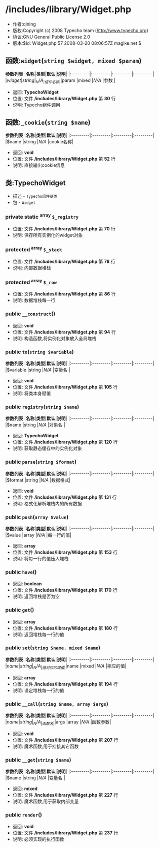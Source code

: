 # /includes/library/Widget.php #
  * 作者:qining
  * 版权:Copyright (c) 2008 Typecho team (http://www.typecho.org)
  * 协议:GNU General Public License 2.0
  * 版本:$Id: Widget.php 57 2008-03-20 08:06:57Z magike.net $

## 函数:`widget`(`string $widget, mixed $param`) ##
**参数列表**
|**名称**|**类型**|**默认**|**说明**|
|:---------|:---------|:---------|:---------|
|$widget   |string    |_N/A_     |组件名称|
|$param    |mixed     |_N/A_     |参数    |

  * 返回: **TypechoWidget**
  * 位置: 文件 **/includes/library/Widget.php** 第 **30** 行
  * 说明: Typecho组件调用


## 函数:`_cookie`(`string $name`) ##
**参数列表**
|**名称**|**类型**|**默认**|**说明**|
|:---------|:---------|:---------|:---------|
|$name     |string    |_N/A_     |cookie名称|

  * 返回: **void**
  * 位置: 文件 **/includes/library/Widget.php** 第 **52** 行
  * 说明: 直接输出cookie信息


## 类:TypechoWidget ##
  * 描述 - `Typecho组件基类`
  * 包 - `Widget`

### private static <sup>array</sup> `$_registry` ###
  * 位置: 文件 **/includes/library/Widget.php** 第 **70** 行
  * 说明: 保存所有实例化的widget对象

### protected <sup>array</sup> `$_stack` ###
  * 位置: 文件 **/includes/library/Widget.php** 第 **78** 行
  * 说明: 内部数据堆栈

### protected <sup>array</sup> `$_row` ###
  * 位置: 文件 **/includes/library/Widget.php** 第 **86** 行
  * 说明: 数据堆栈每一行

### public `__construct`() ###
  * 返回: **void**
  * 位置: 文件 **/includes/library/Widget.php** 第 **94** 行
  * 说明: 构造函数,将实例化对象放入全局堆栈

### public `to`(`string $variable`) ###
**参数列表**
|**名称**|**类型**|**默认**|**说明**|
|:---------|:---------|:---------|:---------|
|$variable |string    |_N/A_     |变量名 |

  * 返回: **void**
  * 位置: 文件 **/includes/library/Widget.php** 第 **105** 行
  * 说明: 将类本身赋值

### public `registry`(`string $name`) ###
**参数列表**
|**名称**|**类型**|**默认**|**说明**|
|:---------|:---------|:---------|:---------|
|$name     |string    |_N/A_     |对象名 |

  * 返回: **TypechoWidget**
  * 位置: 文件 **/includes/library/Widget.php** 第 **120** 行
  * 说明: 获取静态缓存中的实例化对象

### public `parse`(`string $format`) ###
**参数列表**
|**名称**|**类型**|**默认**|**说明**|
|:---------|:---------|:---------|:---------|
|$format   |string    |_N/A_     |数据格式|

  * 返回: **void**
  * 位置: 文件 **/includes/library/Widget.php** 第 **131** 行
  * 说明: 格式化解析堆栈内的所有数据

### public `push`(`array $value`) ###
**参数列表**
|**名称**|**类型**|**默认**|**说明**|
|:---------|:---------|:---------|:---------|
|$value    |array     |_N/A_     |每一行的值|

  * 返回: **array**
  * 位置: 文件 **/includes/library/Widget.php** 第 **153** 行
  * 说明: 将每一行的值压入堆栈

### public `have`() ###
  * 返回: **boolean**
  * 位置: 文件 **/includes/library/Widget.php** 第 **170** 行
  * 说明: 返回堆栈是否为空

### public `get`() ###
  * 返回: **array**
  * 位置: 文件 **/includes/library/Widget.php** 第 **180** 行
  * 说明: 返回堆栈每一行的值

### public `set`(`string $name, mixed $name`) ###
**参数列表**
|**名称**|**类型**|**默认**|**说明**|
|:---------|:---------|:---------|:---------|
|$name     |string    |_N/A_     |值对应的键值|
|$name     |mixed     |_N/A_     |相应的值|

  * 返回: **array**
  * 位置: 文件 **/includes/library/Widget.php** 第 **194** 行
  * 说明: 设定堆栈每一行的值

### public `__call`(`string $name, array $args`) ###
**参数列表**
|**名称**|**类型**|**默认**|**说明**|
|:---------|:---------|:---------|:---------|
|$name     |string    |_N/A_     |函数名 |
|$args     |array     |_N/A_     |函数参数|

  * 返回: **void**
  * 位置: 文件 **/includes/library/Widget.php** 第 **207** 行
  * 说明: 魔术函数,用于挂接其它函数

### public `__get`(`string $name`) ###
**参数列表**
|**名称**|**类型**|**默认**|**说明**|
|:---------|:---------|:---------|:---------|
|$name     |string    |_N/A_     |变量名 |

  * 返回: **mixed**
  * 位置: 文件 **/includes/library/Widget.php** 第 **227** 行
  * 说明: 魔术函数,用于获取内部变量

### public `render`() ###
  * 返回: **void**
  * 位置: 文件 **/includes/library/Widget.php** 第 **237** 行
  * 说明: 必须实现的执行函数
